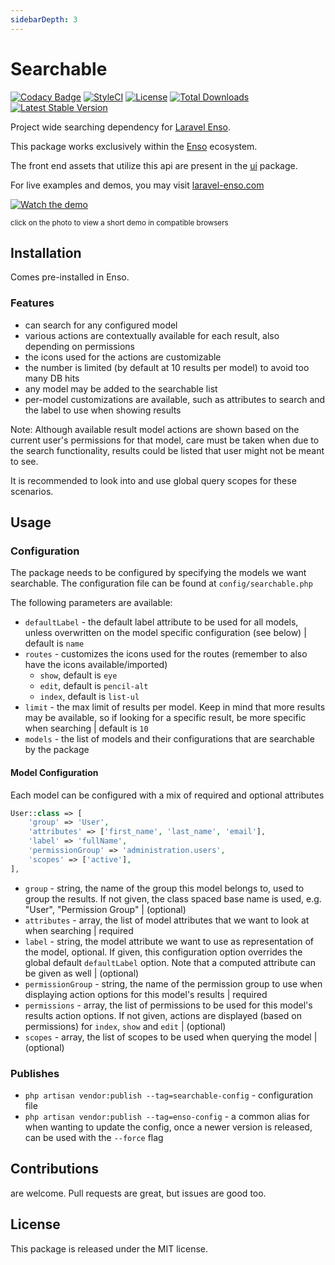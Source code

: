 ```yaml
---
sidebarDepth: 3
---
```


# Searchable

[![Codacy Badge](https://api.codacy.com/project/badge/Grade/9bd280636d3840b696f6bf788820a6db)](https://www.codacy.com/app/laravel-enso/Searchable?utm_source=github.com&amp;utm_medium=referral&amp;utm_content=laravel-enso/Searchable&amp;utm_campaign=Badge_Grade)
[![StyleCI](https://github.styleci.io/repos/150948993/shield?branch=master)](https://github.styleci.io/repos/150948993)
[![License](https://poser.pugx.org/laravel-enso/searchable/license)](https://packagist.org/packages/laravel-enso/searchable)
[![Total Downloads](https://poser.pugx.org/laravel-enso/searchable/downloads)](https://packagist.org/packages/laravel-enso/searchable)
[![Latest Stable Version](https://poser.pugx.org/laravel-enso/searchable/version)](https://packagist.org/packages/laravel-enso/searchable)

Project wide searching dependency for [Laravel Enso](https://github.com/laravel-enso/Enso).

This package works exclusively within the [Enso](https://github.com/laravel-enso/Enso) ecosystem.

The front end assets that utilize this api are present in the [ui](https://github.com/enso-ui/ui) package.

For live examples and demos, you may visit [laravel-enso.com](https://www.laravel-enso.com)

[![Watch the demo](https://laravel-enso.github.io/searchable/screenshots/bulma_001_thumb.png)](https://laravel-enso.github.io/searchable/videos/bulma_demo_01.mp4)

<sup>click on the photo to view a short demo in compatible browsers</sup>

## Installation

Comes pre-installed in Enso.

### Features

- can search for any configured model
- various actions are contextually available for each result, also depending on permissions
- the icons used for the actions are customizable
- the number is limited (by default at 10 results per model) to avoid too many DB hits
- any model may be added to the searchable list
- per-model customizations are available, such as attributes to search and the label to use when showing results

Note: Although available result model actions are shown based on the current user's permissions for that model, 
care must be taken when due to the search functionality, results could be listed that user might not be meant to see.

It is recommended to look into and use global query scopes for these scenarios.    

## Usage

### Configuration

The package needs to be configured by specifying the models we want searchable. The configuration file can be found
at `config/searchable.php` 

The following parameters are available:
*  `defaultLabel` - the default label attribute to be used for all models, 
unless overwritten on the model specific configuration (see below) | default is `name`
* `routes` - customizes the icons used for the routes (remember to also have the icons available/imported)
    - `show`, default is `eye` 
    - `edit`, default is `pencil-alt`
    - `index`, default is `list-ul`
* `limit` - the max limit of results per model. Keep in mind that more results may be available, so if looking for a specific result, 
 be more specific when searching | default is `10`
* `models` - the list of models and their configurations that are searchable by the package

#### Model Configuration

Each model can be configured with a mix of required and optional attributes

```php
User::class => [
    'group' => 'User',
    'attributes' => ['first_name', 'last_name', 'email'],
    'label' => 'fullName',
    'permissionGroup' => 'administration.users',
    'scopes' => ['active'],
],
```

* `group` - string, the name of the group this model belongs to, used to group the results. If not given, the class spaced base name is used, e.g. "User", "Permission Group" | (optional)
* `attributes` - array, the list of model attributes that we want to look at when searching | required
* `label` - string, the model attribute we want to use as representation of the model, optional. If given, this configuration option
overrides the global default `defaultLabel` option. Note that a computed attribute can be given as well | (optional)
* `permissionGroup` - string, the name of the permission group to use when displaying action options for this model's results | required
* `permissions` - array, the list of permissions to be used for this model's results action options. 
If not given, actions are displayed  (based on permissions) for `index`, `show` and `edit` | (optional)
* `scopes` - array, the list of scopes to be used when querying the model | (optional) 

### Publishes

- `php artisan vendor:publish --tag=searchable-config` - configuration file
- `php artisan vendor:publish --tag=enso-config` - a common alias for when wanting to update the config,
once a newer version is released, can be used with the `--force` flag

## Contributions

are welcome. Pull requests are great, but issues are good too.

## License

This package is released under the MIT license.
